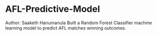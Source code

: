 # AFL-Predictive-Model
Author: Saaketh Hanumanula 
Built a Random Forest Classifier machine learning model to predict AFL matches winning outcomes. 